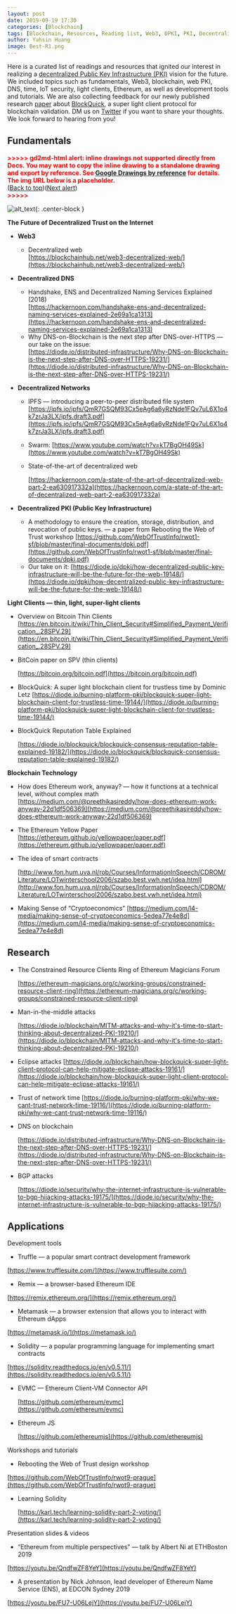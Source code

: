 ```yaml
---
layout: post
date: 2019-09-19 17:30
categories: [Blockchain]
tags: [Blockchain, Resources, Reading list, Web3, DPKI, PKI, Decentralization, Ethereum]
author: Yahsin Huang
image: Best-R1.png
---
```


Here is a curated list of readings and resources that ignited our interest in realizing a [decentralized Public Key Infrastructure (PKI)](https://diode.io/blockchain/MITM-attacks-and-why-it's-time-to-start-thinking-about-decentralized-PKI-19210/) vision for the future. We included topics such as fundamentals, Web3, blockchain, web PKI, DNS, time, IoT security, light clients, Ethereum, as well as development tools and tutorials. We are also collecting feedback for our newly published research [paper](https://eprint.iacr.org/2019/579.pdf) about [BlockQuick](https://diode.io/burning-platform-pki/blockquick-super-light-blockchain-client-for-trustless-time-19144/), a super light client protocol for blockchain validation. DM us on [Twitter](https://twitter.com/diode_chain) if you want to share your thoughts. We look forward to hearing from you!


## **Fundamentals**



<p id="gdcalert2" ><span style="color: red; font-weight: bold">>>>>>  gd2md-html alert: inline drawings not supported directly from Docs. You may want to copy the inline drawing to a standalone drawing and export by reference. See <a href="https://github.com/evbacher/gd2md-html/wiki/Google-Drawings-by-reference">Google Drawings by reference</a> for details. The img URL below is a placeholder. </span><br>(<a href="#">Back to top</a>)(<a href="#gdcalert3">Next alert</a>)<br><span style="color: red; font-weight: bold">>>>>> </span></p>


![alt_text](/images/blog/Best-R2.png "image_tooltip"){: .center-block }

**The Future of Decentralized Trust on the Internet**


*   **Web3**
    *   Decentralized web \
[https://blockchainhub.net/web3-decentralized-web/](https://blockchainhub.net/web3-decentralized-web/)
*   **Decentralized DNS**
    *   Handshake, ENS and Decentralized Naming Services Explained (2018) \
[https://hackernoon.com/handshake-ens-and-decentralized-naming-services-explained-2e69a1ca1313](https://hackernoon.com/handshake-ens-and-decentralized-naming-services-explained-2e69a1ca1313)
    *   Why DNS-on-Blockchain is the next step after DNS-over-HTTPS — our take on the issue: \
[https://diode.io/distributed-infrastructure/Why-DNS-on-Blockchain-is-the-next-step-after-DNS-over-HTTPS-19231/](https://diode.io/distributed-infrastructure/Why-DNS-on-Blockchain-is-the-next-step-after-DNS-over-HTTPS-19231/)
*   **Decentralized Networks**
    *   IPFS — introducing a peer-to-peer distributed file system \
[https://ipfs.io/ipfs/QmR7GSQM93Cx5eAg6a6yRzNde1FQv7uL6X1o4k7zrJa3LX/ipfs.draft3.pdf](https://ipfs.io/ipfs/QmR7GSQM93Cx5eAg6a6yRzNde1FQv7uL6X1o4k7zrJa3LX/ipfs.draft3.pdf)
    *   Swarm: [https://www.youtube.com/watch?v=kT7BgOH49Sk](https://www.youtube.com/watch?v=kT7BgOH49Sk)
    *   State-of-the-art of decentralized web

        [https://hackernoon.com/a-state-of-the-art-of-decentralized-web-part-2-ea630917332a](https://hackernoon.com/a-state-of-the-art-of-decentralized-web-part-2-ea630917332a)

*   **Decentralized PKI (Public Key Infrastructure)**
    *   A methodology to ensure the creation, storage, distribution, and revocation of public keys. — a paper from Rebooting the Web of Trust workshop [https://github.com/WebOfTrustInfo/rwot1-sf/blob/master/final-documents/dpki.pdf](https://github.com/WebOfTrustInfo/rwot1-sf/blob/master/final-documents/dpki.pdf)
    *   Our take on it: [https://diode.io/dpki/how-decentralized-public-key-infrastructure-will-be-the-future-for-the-web-19148/](https://diode.io/dpki/how-decentralized-public-key-infrastructure-will-be-the-future-for-the-web-19148/) 

**Light Clients — thin, light, super-light clients**



*   Overview on Bitcoin Thin Clients \
[https://en.bitcoin.it/wiki/Thin_Client_Security#Simplified_Payment_Verification_.28SPV.29](https://en.bitcoin.it/wiki/Thin_Client_Security#Simplified_Payment_Verification_.28SPV.29)
*   BitCoin paper on SPV (thin clients)

    [https://bitcoin.org/bitcoin.pdf](https://bitcoin.org/bitcoin.pdf)

*   BlockQuick: A super light blockchain client for trustless time by Dominic Letz [https://diode.io/burning-platform-pki/blockquick-super-light-blockchain-client-for-trustless-time-19144/](https://diode.io/burning-platform-pki/blockquick-super-light-blockchain-client-for-trustless-time-19144/) 
*   BlockQuick Reputation Table Explained

    [https://diode.io/blockquick/blockquick-consensus-reputation-table-explained-19182/](https://diode.io/blockquick/blockquick-consensus-reputation-table-explained-19182/) 


**Blockchain Technology** 



*   How does Ethereum work, anyway? — how it functions at a technical level, without complex math [https://medium.com/@preethikasireddy/how-does-ethereum-work-anyway-22d1df506369](https://medium.com/@preethikasireddy/how-does-ethereum-work-anyway-22d1df506369) 
*   The Ethereum Yellow Paper \
[https://ethereum.github.io/yellowpaper/paper.pdf](https://ethereum.github.io/yellowpaper/paper.pdf)
*   The idea of smart contracts 

    [http://www.fon.hum.uva.nl/rob/Courses/InformationInSpeech/CDROM/Literature/LOTwinterschool2006/szabo.best.vwh.net/idea.html](http://www.fon.hum.uva.nl/rob/Courses/InformationInSpeech/CDROM/Literature/LOTwinterschool2006/szabo.best.vwh.net/idea.html)

*   Making Sense of “Cryptoeconomics” [https://medium.com/l4-media/making-sense-of-cryptoeconomics-5edea77e4e8d](https://medium.com/l4-media/making-sense-of-cryptoeconomics-5edea77e4e8d) 


## **Research**



*   The Constrained Resource Clients Ring of Ethereum Magicians Forum

    [https://ethereum-magicians.org/c/working-groups/constrained-resource-client-ring](https://ethereum-magicians.org/c/working-groups/constrained-resource-client-ring)

*   Man-in-the-middle attacks

    [https://diode.io/blockchain/MITM-attacks-and-why-it's-time-to-start-thinking-about-decentralized-PKI-19210/](https://diode.io/blockchain/MITM-attacks-and-why-it's-time-to-start-thinking-about-decentralized-PKI-19210/) 

*   Eclipse attacks [https://diode.io/blockchain/how-blockquick-super-light-client-protocol-can-help-mitigate-eclipse-attacks-19161/](https://diode.io/blockchain/how-blockquick-super-light-client-protocol-can-help-mitigate-eclipse-attacks-19161/)
*   Trust of network time [https://diode.io/burning-platform-pki/why-we-cant-trust-network-time-19116/](https://diode.io/burning-platform-pki/why-we-cant-trust-network-time-19116/)
*   DNS on blockchain

    [https://diode.io/distributed-infrastructure/Why-DNS-on-Blockchain-is-the-next-step-after-DNS-over-HTTPS-19231/](https://diode.io/distributed-infrastructure/Why-DNS-on-Blockchain-is-the-next-step-after-DNS-over-HTTPS-19231/) 

*   BGP attacks

    [https://diode.io/security/why-the-internet-infrastructure-is-vulnerable-to-bgp-hijacking-attacks-19175/](https://diode.io/security/why-the-internet-infrastructure-is-vulnerable-to-bgp-hijacking-attacks-19175/)



## **Applications**

Development tools



*   Truffle — a popular smart contract development framework

[https://www.trufflesuite.com/](https://www.trufflesuite.com/)



*   Remix — a browser-based Ethereum IDE

[https://remix.ethereum.org/](https://remix.ethereum.org/)



*   Metamask — a browser extension that allows you to interact with Ethereum dApps

[https://metamask.io/](https://metamask.io/)



*   Solidity — a  popular programming language for implementing smart contracts

[https://solidity.readthedocs.io/en/v0.5.11/](https://solidity.readthedocs.io/en/v0.5.11/)



*   EVMC — Ethereum Client-VM Connector API

    [https://github.com/ethereum/evmc](https://github.com/ethereum/evmc)

*   Ethereum JS 

    [https://github.com/ethereumjs](https://github.com/ethereumjs)


Workshops and tutorials



*   Rebooting the Web of Trust design workshop

[https://github.com/WebOfTrustInfo/rwot9-prague](https://github.com/WebOfTrustInfo/rwot9-prague)



*   Learning Solidity

    [https://karl.tech/learning-solidity-part-2-voting/](https://karl.tech/learning-solidity-part-2-voting/) 


Presentation slides & videos



*   “Ethereum from multiple perspectives” — talk by Albert Ni at ETHBoston 2019

 [https://youtu.be/QndfwZF8YeY](https://youtu.be/QndfwZF8YeY)



*   A presentation by Nick Johnson, lead developer of Ethereum Name Service (ENS), at EDCON Sydney 2019

[https://youtu.be/FU7-U06LejY](https://youtu.be/FU7-U06LejY) 
